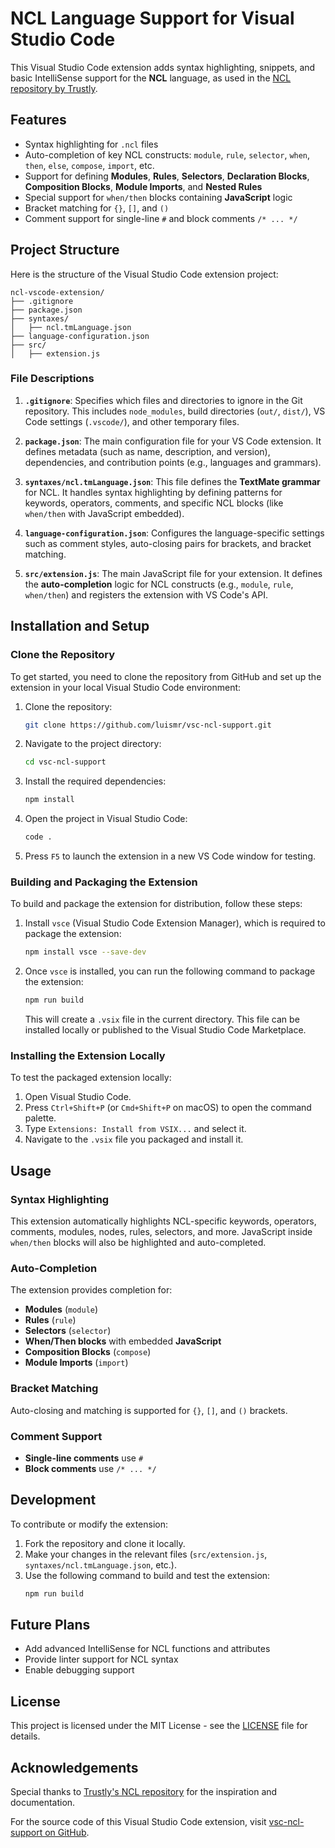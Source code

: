 # NCL Language Support for Visual Studio Code

This Visual Studio Code extension adds syntax highlighting, snippets, and basic IntelliSense support for the **NCL** language, as used in the [NCL repository by Trustly](https://github.com/TrustlyInc/ncl).

## Features

- Syntax highlighting for `.ncl` files
- Auto-completion of key NCL constructs: `module`, `rule`, `selector`, `when`, `then`, `else`, `compose`, `import`, etc.
- Support for defining **Modules**, **Rules**, **Selectors**, **Declaration Blocks**, **Composition Blocks**, **Module Imports**, and **Nested Rules**
- Special support for `when/then` blocks containing **JavaScript** logic
- Bracket matching for `{}`, `[]`, and `()`
- Comment support for single-line `#` and block comments `/* ... */`

## Project Structure

Here is the structure of the Visual Studio Code extension project:

```
ncl-vscode-extension/
├── .gitignore
├── package.json
├── syntaxes/
│   ├── ncl.tmLanguage.json
├── language-configuration.json
├── src/
│   ├── extension.js
```

### File Descriptions

1. **`.gitignore`**: Specifies which files and directories to ignore in the Git repository. This includes `node_modules`, build directories (`out/`, `dist/`), VS Code settings (`.vscode/`), and other temporary files.
   
2. **`package.json`**: The main configuration file for your VS Code extension. It defines metadata (such as name, description, and version), dependencies, and contribution points (e.g., languages and grammars).

3. **`syntaxes/ncl.tmLanguage.json`**: This file defines the **TextMate grammar** for NCL. It handles syntax highlighting by defining patterns for keywords, operators, comments, and specific NCL blocks (like `when/then` with JavaScript embedded).

4. **`language-configuration.json`**: Configures the language-specific settings such as comment styles, auto-closing pairs for brackets, and bracket matching.

5. **`src/extension.js`**: The main JavaScript file for your extension. It defines the **auto-completion** logic for NCL constructs (e.g., `module`, `rule`, `when/then`) and registers the extension with VS Code's API.

## Installation and Setup

### Clone the Repository

To get started, you need to clone the repository from GitHub and set up the extension in your local Visual Studio Code environment:

1. Clone the repository:
   ```bash
   git clone https://github.com/luismr/vsc-ncl-support.git
   ```

2. Navigate to the project directory:
   ```bash
   cd vsc-ncl-support
   ```

3. Install the required dependencies:
   ```bash
   npm install
   ```

4. Open the project in Visual Studio Code:
   ```bash
   code .
   ```

5. Press `F5` to launch the extension in a new VS Code window for testing.

### Building and Packaging the Extension

To build and package the extension for distribution, follow these steps:

1. Install `vsce` (Visual Studio Code Extension Manager), which is required to package the extension:
   ```bash
   npm install vsce --save-dev
   ```

2. Once `vsce` is installed, you can run the following command to package the extension:
   ```bash
   npm run build
   ```

   This will create a `.vsix` file in the current directory. This file can be installed locally or published to the Visual Studio Code Marketplace.

### Installing the Extension Locally

To test the packaged extension locally:

1. Open Visual Studio Code.
2. Press `Ctrl+Shift+P` (or `Cmd+Shift+P` on macOS) to open the command palette.
3. Type `Extensions: Install from VSIX...` and select it.
4. Navigate to the `.vsix` file you packaged and install it.

## Usage

### Syntax Highlighting

This extension automatically highlights NCL-specific keywords, operators, comments, modules, nodes, rules, selectors, and more. JavaScript inside `when/then` blocks will also be highlighted and auto-completed.

### Auto-Completion

The extension provides completion for:
- **Modules** (`module`)
- **Rules** (`rule`)
- **Selectors** (`selector`)
- **When/Then blocks** with embedded **JavaScript**
- **Composition Blocks** (`compose`)
- **Module Imports** (`import`)

### Bracket Matching

Auto-closing and matching is supported for `{}`, `[]`, and `()` brackets.

### Comment Support

- **Single-line comments** use `#`
- **Block comments** use `/* ... */`

## Development

To contribute or modify the extension:

1. Fork the repository and clone it locally.
2. Make your changes in the relevant files (`src/extension.js`, `syntaxes/ncl.tmLanguage.json`, etc.).
3. Use the following command to build and test the extension:
   ```bash
   npm run build
   ```

## Future Plans

- Add advanced IntelliSense for NCL functions and attributes
- Provide linter support for NCL syntax
- Enable debugging support

## License

This project is licensed under the MIT License - see the [LICENSE](LICENSE) file for details.

## Acknowledgements

Special thanks to [Trustly's NCL repository](https://github.com/TrustlyInc/ncl) for the inspiration and documentation.

For the source code of this Visual Studio Code extension, visit [vsc-ncl-support on GitHub](https://github.com/luismr/vsc-ncl-support.git).

